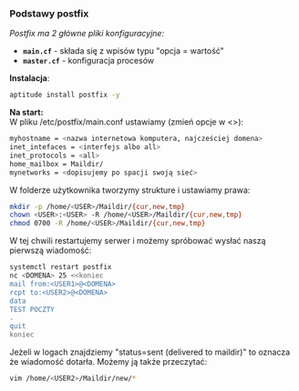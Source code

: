 ### Podstawy postfix

*Postfix ma 2 główne pliki konfiguracyjne:*
* **`main.cf`** - składa się z wpisów typu "opcja = wartość"
* **`master.cf`** - konfiguracja procesów 

**Instalacja**:   
``` bash
aptitude install postfix -y
```
**Na start:**     
W pliku /etc/postfix/main.conf ustawiamy (zmień opcje w <>):
``` bash
myhostname = <nazwa internetowa komputera, najcześciej domena>
inet_intefaces = <interfejs albo all>
inet_protocols = <all>
home_mailbox = Maildir/
mynetworks = <dopisujemy po spacji swoją sieć>
```
W folderze użytkownika tworzymy strukture i ustawiamy prawa:
``` bash
mkdir -p /home/<USER>/Maildir/{cur,new,tmp}
chown <USER>:<USER> -R /home/<USER>/Maildir/{cur,new,tmp}
chmod 0700 -R /home/<USER>/Maildir/{cur,new,tmp}
```
W tej chwili restartujemy serwer i możemy spróbować wysłać naszą pierwszą wiadomość:
``` bash
systemctl restart postfix
nc <DOMENA> 25 <<koniec
mail from:<USER1>@<DOMENA>
rcpt to:<USER2>@<DOMENA>
data
TEST POCZTY
.
quit
koniec
```
Jeżeli w logach znajdziemy "status=sent (delivered to maildir)" to oznacza że wiadomość dotarła.
Możemy ją także przeczytać:
``` bash
vim /home/<USER2>/Maildir/new/*
```

